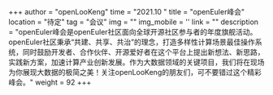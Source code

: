 +++
author = "openLooKeng"
time = "2021.10  " 
title = "openEuler峰会" 
location = "待定" 
tag = "会议"
img = "" 
img_mobile = ''
link = ""
description = "openEuler峰会是openEuler社区面向全球开源社区参与者的年度旗舰活动。openEuler社区秉承“共建、共享、共治”的理念，打造多样性计算场景最佳操作系统，同时鼓励开发者、合作伙伴、开源爱好者在这个平台上提出新想法、新思路，实践新方案，加速计算产业创新发展。作为大数据领域的关键项目，我们将在现场为你展现大数据的极简之美！关注openLooKeng的朋友们，可不要错过这个精彩峰会。"
weight = 92
+++
